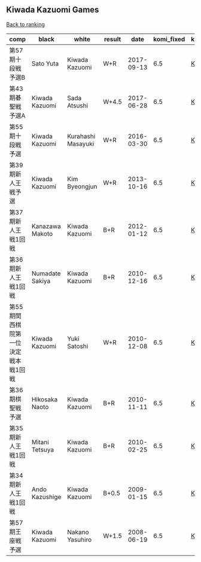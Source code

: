 ## Kiwada Kazuomi Games

[Back to ranking](../../index.md)




| **comp** | **black** | **white** | **result** | **date** | **komi_fixed** | **kifu** | 
| --- | --- | --- | --- | --- | --- | --- |
| 第57期十段戦　予選B | Sato Yuta | Kiwada Kazuomi | W+R | 2017-09-13 | 6.5 | [Kifu](https://kifudepot.net/kifucontents.php?id=f857mdy4hqLhosJn66uU7w%3D%3D) | 
| 第43期碁聖戦予選A | Kiwada Kazuomi | Sada Atsushi | W+4.5 | 2017-06-28 | 6.5 | [Kifu](https://kifudepot.net/kifucontents.php?id=adylt3ev%2FeCYuid5u34H7A%3D%3D) | 
| 第55期十段戦予選 | Kiwada Kazuomi | Kurahashi Masayuki | W+R | 2016-03-30 | 6.5 | [Kifu](https://kifudepot.net/kifucontents.php?id=Czn%2Flg42JwTbkHTV%2B%2BXFtw%3D%3D) | 
| 第39期新人王戦予選 | Kiwada Kazuomi | Kim Byeongjun | W+R | 2013-10-16 | 6.5 | [Kifu](https://kifudepot.net/kifucontents.php?id=x3X20pxrI%2FEoZVqvapTGJg%3D%3D) | 
| 第37期新人王戦1回戦 | Kanazawa Makoto | Kiwada Kazuomi | B+R | 2012-01-12 | 6.5 | [Kifu](https://kifudepot.net/kifucontents.php?id=opUtfprckVvdRPRr7MeAkg%3D%3D) | 
| 第36期新人王戦1回戦 | Numadate Sakiya | Kiwada Kazuomi | B+R | 2010-12-16 | 6.5 | [Kifu](https://kifudepot.net/kifucontents.php?id=YxKXTaF7TSEWTeuuEPoGDw%3D%3D) | 
| 第55期関西棋院第一位決定戦本戦1回戦 | Kiwada Kazuomi | Yuki Satoshi | W+R | 2010-12-08 | 6.5 | [Kifu](https://kifudepot.net/kifucontents.php?id=KH0Ahf%2F%2F%2FCnIWFeN8vgT9w%3D%3D) | 
| 第36期棋聖戦予選 | Hikosaka Naoto | Kiwada Kazuomi | B+R | 2010-11-11 | 6.5 | [Kifu](https://kifudepot.net/kifucontents.php?id=XRUh%2FQMzhgXM3KLxdQDRUg%3D%3D) | 
| 第35期新人王戦1回戦 | Mitani Tetsuya | Kiwada Kazuomi | B+R | 2010-02-25 | 6.5 | [Kifu](https://kifudepot.net/kifucontents.php?id=8jKAxqYxwH0A9p7W8LOgkA%3D%3D) | 
| 第34期新人王戦1回戦 | Ando Kazushige | Kiwada Kazuomi | B+0.5 | 2009-01-15 | 6.5 | [Kifu](https://kifudepot.net/kifucontents.php?id=9ebRQi7nj%2Fg5XI6%2F3bQPWQ%3D%3D) | 
| 第57期王座戦予選 | Kiwada Kazuomi | Nakano Yasuhiro | W+1.5 | 2008-06-19 | 6.5 | [Kifu](https://kifudepot.net/kifucontents.php?id=6j5Dvq9vq%2F%2Fc9DXyypxgRQ%3D%3D) |




